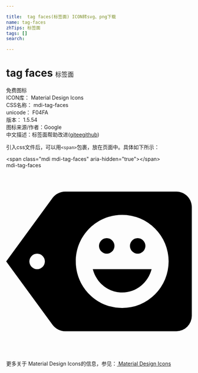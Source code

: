 ```yaml
---

title:  tag faces(标签面) ICON转svg、png下载
name: tag-faces
zhTips: 标签面
tags: []
search: 

---
```


# tag faces  <small style="font-size: 60%;font-weight: 100">标签面</small>


<div class="detail-page">
<p>
<span><span class="badge-success badge">免费图标</span> </span>
<br/>
<span>
ICON库：
<span class="badge-secondary badge">Material Design Icons</span> 
</span>
<br/>
<span>
CSS名称：
<span class="badge-secondary badge">mdi-tag-faces</span> 
</span>
<br/>
<span>
unicode：
<span class="badge-secondary badge">F04FA</span> 
<copy-btn content='F04FA' btn-title=""></copy-btn>
<copy-btn :content='String.fromCodePoint(parseInt("F04FA", 16))' btn-title="复制U"></copy-btn>
</span>
<br/>
<span>
版本：
<span class="badge-secondary badge">1.5.54</span> 
</span>
<br/>
<span>图标来源/作者：<span class="badge-light badge">Google</span></span> 
<br/>
<span class="zh-detail">中文描述：<span class="badge-primary badge">标签面</span><span class="help-link"><span>帮助改进</span>(<a href="https://gitee.com/liuwave/icon-helper/edit/master/json/material/tag-faces.json" target="_blank" rel="noopener noreferrer">gitee</a><a href="https://github.com/liuwave/icon-helper/edit/master/json/material/tag-faces.json" target="_blank" rel="noopener noreferrer">github</a></span>)</span><br/>
</p>
</div>
<div class="alert alert-dark">
  <i class="mdi mdi-tag-faces mdi-48px"></i>
  <i class="mdi mdi-tag-faces mdi-36px"></i>
  <i class="mdi mdi-tag-faces mdi-24px"></i>
  <i class="mdi mdi-tag-faces mdi-18px"></i>
</div>
<div>
  <p>引入css文件后，可以用<code>&lt;span&gt;</code>包裹，放在页面中。具体如下所示：    
  </p>
  <div class="alert alert-primary" style="font-size: 14px">
    &lt;span class="mdi mdi-tag-faces" aria-hidden="true"&gt;&lt;/span&gt;
    <copy-btn content='<span class="mdi mdi-tag-faces" aria-hidden="true"></span>'></copy-btn>
  </div>
  <div class="alert alert-secondary">
    <i class="mdi mdi-tag-faces"
    style="font-size: 24px"
    aria-hidden="true"></i> mdi-tag-faces
    <copy-btn content="mdi-tag-faces" btn-title="复制图标名称"></copy-btn>
  </div>
</div>
<div id="svg" class="svg-wrap">
<svg xmlns="http://www.w3.org/2000/svg" viewBox="0 0 24 24"><path d="M15,18C11.68,18 9,15.31 9,12C9,8.68 11.68,6 15,6A6,6 0 0,1 21,12A6,6 0 0,1 15,18M4,13A1,1 0 0,1 3,12A1,1 0 0,1 4,11A1,1 0 0,1 5,12A1,1 0 0,1 4,13M22,3H7.63C6.97,3 6.38,3.32 6,3.81L0,12L6,20.18C6.38,20.68 6.97,21 7.63,21H22A2,2 0 0,0 24,19V5C24,3.89 23.1,3 22,3M13,11A1,1 0 0,0 14,10A1,1 0 0,0 13,9A1,1 0 0,0 12,10A1,1 0 0,0 13,11M15,16C16.86,16 18.35,14.72 18.8,13H11.2C11.65,14.72 13.14,16 15,16M17,11A1,1 0 0,0 18,10A1,1 0 0,0 17,9A1,1 0 0,0 16,10A1,1 0 0,0 17,11Z" /></svg>
</div>
<detail full-name='mdi-tag-faces'></detail>
    
<div><p>更多关于 Material Design Icons的信息，参见：<a target="_blank" href="https://iconhelper.cn/material.html"> Material Design Icons</a>
</p></div>
